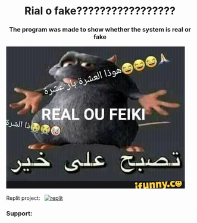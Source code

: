 <h1 align="center">Rial o fake?????????????????</h1>
<h3 align="center">The program was made to show whether the system is real or fake</h3>
<img src="rial o fake.webp"></img>
<p>
  Replit project:
  &nbsp
  <a href="" target="_blank" rel="noreferrer"> <img src="https://external-content.duckduckgo.com/iu/?u=https%3A%2F%2Freplit.com%2Fpublic%2Fimages%2Fsm.png&f=1&nofb=1" alt="replit" width="40" height="40"></img> </a>
</p>
<h3>Support: </h3>
